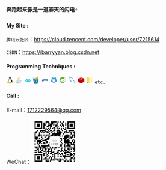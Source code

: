 **奔跑起来像是一道春天的闪电**⚡

#### My Site :

`腾讯云社区`：https://cloud.tencent.com/developer/user/7215614

`CSDN`：https://ibarryyan.blog.csdn.net

#### Programming Techniques :

<code><img height="20" src="./img/linux.jpg" title="Linux"/></code>
<code><img height="20" src="./img/java.jpg" title="Java"/></code>
<code><img height="20" src="./img/go.jpg" title="Go"/></code>
<code><img height="20" src="./img/gin.jpg" title="Gin" /></code>
<code><img height="20" src="./img/grpc.jpg" title="gRPC" /></code>
<code><img height="20" src="./img/etcd.jpg" title="etcd" /></code>
<code><img height="20" src="./img/spring.jpg" title="Spring" /></code>
<code><img height="20" src="./img/mysql.jpg" title="MySQL" /></code>
<code><img height="20" src="./img/redis.jpg" title="Redis" /></code>
<code><img height="20" src="./img/clickhouse.jpg" title="Clickhouse" /></code>
<code>etc.</code>

#### Call :

E-mail：1712229564@qq.com

WeChat：<code><img height="120" src="./img/wx.png" title="Linux"/></code>
